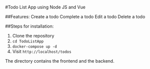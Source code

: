#Todo List App using Node JS and Vue

##Features:
Create a todo
Complete a todo
Edit a todo
Delete a todo

##Steps for installation:
1. Clone the repository
2. ```cd TodoListApp```
3. ```docker-compose up -d```
4. Visit ```http://localhost/todos```

The directory contains the frontend and the backend.

